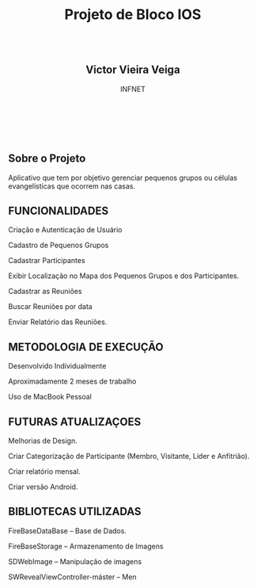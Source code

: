 
<html>
<header>
    <h1>Projeto de Bloco IOS</h1>
    <br></br>
    <p><h2>Victor Vieira Veiga</h2> </p>
    <p>INFNET</p>
</header>
    
<article>
  <br></br>
  <h2>Sobre o Projeto</h2>
  <p>Aplicativo que tem por objetivo gerenciar pequenos grupos ou células evangelísticas que ocorrem nas casas.</p>
</article>
  
 <article>
  <h2>FUNCIONALIDADES</h2>
  <p> Criação e Autenticação de Usuário </p>
    <p> Cadastro de Pequenos Grupos </p>
   <p>  Cadastrar Participantes </p>
   <p>  Exibir Localização no Mapa dos Pequenos Grupos e dos Participantes. </p>
  <p>   Cadastrar as Reuniões </p>
   <p>  Buscar Reuniões por data </p>
   <p>  Enviar Relatório das Reuniões. </p>

</article>
 <article>
  <h2>METODOLOGIA DE EXECUÇÃO</h2>
  <p> Desenvolvido Individualmente </p>
   <p> Aproximadamente 2 meses de trabalho </p>
   <p>  Uso de MacBook Pessoal </p>
</article>

 <article>
  <h2>FUTURAS ATUALIZAÇOES</h2>
  <p> Melhorias de Design. </p>
  <p> Criar Categorização de Participante (Membro, Visitante, Líder e Anfitrião).</p>
  <p>  Criar relatório mensal. </p>
  <p>Criar versão Android. </p>

</article>

 <article>
  <h2>BIBLIOTECAS UTILIZADAS</h2>
  <p> FireBaseDataBase – Base de Dados.  </p>
  <p> FireBaseStorage – Armazenamento de Imagens </p>
  <p> SDWebImage – Manipulação de imagens </p>
  <p> SWRevealViewController-máster – Men </p>
</article>
    
</html>

